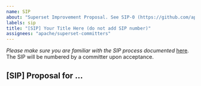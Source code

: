 ```yaml
---
name: SIP
about: "Superset Improvement Proposal. See SIP-0 (https://github.com/apache/superset/issues/5602) for details. The purpose of a Superset Improvement Proposal (SIP) is to introduce any major change into Apache Superset, such as a major new feature, subsystem, or piece of functionality, or any change that impacts the public interfaces of the project"
labels: sip
title: "[SIP] Your Title Here (do not add SIP number)"
assignees: "apache/superset-committers"
---
```


*Please make sure you are familiar with the SIP process documented*
[here](https://github.com/apache/superset/issues/5602). The SIP will be numbered by a committer upon acceptance.

## [SIP] Proposal for ...<title>

### Motivation

Description of the problem to be solved.

### Proposed Change

Describe how the feature will be implemented, or the problem will be solved. If possible, include mocks, screenshots, or screencasts (even if from different tools).

### New or Changed Public Interfaces

Describe any new additions to the model, views or `REST` endpoints. Describe any changes to existing visualizations, dashboards and React components. Describe changes that affect the Superset CLI and how Superset is deployed.

### New dependencies

Describe any `npm`/`PyPI` packages that are required. Are they actively maintained? What are their licenses?

### Migration Plan and Compatibility

Describe any database migrations that are necessary, or updates to stored URLs.

### Rejected Alternatives

Describe alternative approaches that were considered and rejected.
